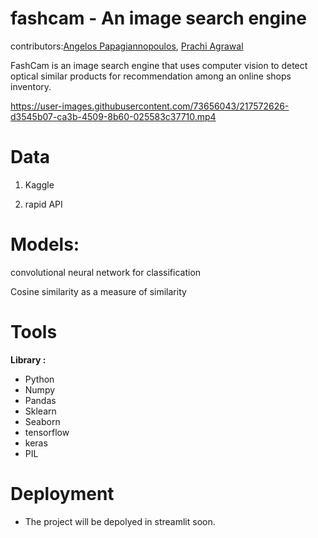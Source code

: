 # fashcam - An image search engine 
contributors:[Angelos Papagiannopoulos](https://github.com/AngelosPa), [Prachi Agrawal](https://github.com/prachiagrl83 )

FashCam is an image search engine that uses computer vision to detect optical similar products for recommendation among an online shops inventory.


https://user-images.githubusercontent.com/73656043/217572626-d3545b07-ca3b-4509-8b60-025583c37710.mp4

  # Data

1. Kaggle

2. rapid API 


# Models: 

convolutional neural network for classification

Cosine similarity as a measure of similarity


# Tools 
 **Library :** 
- Python 
- Numpy
- Pandas
- Sklearn
- Seaborn
- tensorflow
- keras
- PIL

# Deployment 

- The project will be depolyed in streamlit soon.
 
 
